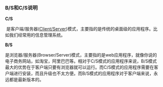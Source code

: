 ### B/S和C/S说明

**C/S**

​	是客户端/服务器([Client/Server](https://www.baidu.com/s?wd=Client%2FServer&tn=44039180_cpr&fenlei=mv6quAkxTZn0IZRqIHckPjm4nH00T1YLnvn3rH0vrHIWmHF-Pv790ZwV5Hcvrjm3rH6sPfKWUMw85HfYnjn4nH6sgvPsT6KdThsqpZwYTjCEQLGCpyw9Uz4Bmy-bIi4WUvYETgN-TLwGUv3EnHn1rjmdPWbdPjbdPjcsnWfd))模式，主要指的是传统的桌面级的应用程序。比如我们经常用的信息管理系统。

**B/S**

​	是浏览器/服务器(Browser/Server)模式，主要指的是web应用程序，就像你说的电子商务网站，如淘宝，阿里巴巴等。相对于C/S模式的应用程序来说，B/S模式最大的优势在于客户端只要有浏览器就可以运行。而C/S模式的应用程序需要在客户端进行安装，而且升级也不太方便。而B/S模式的应用程序对于客户端来说，永远都是最新版本的。